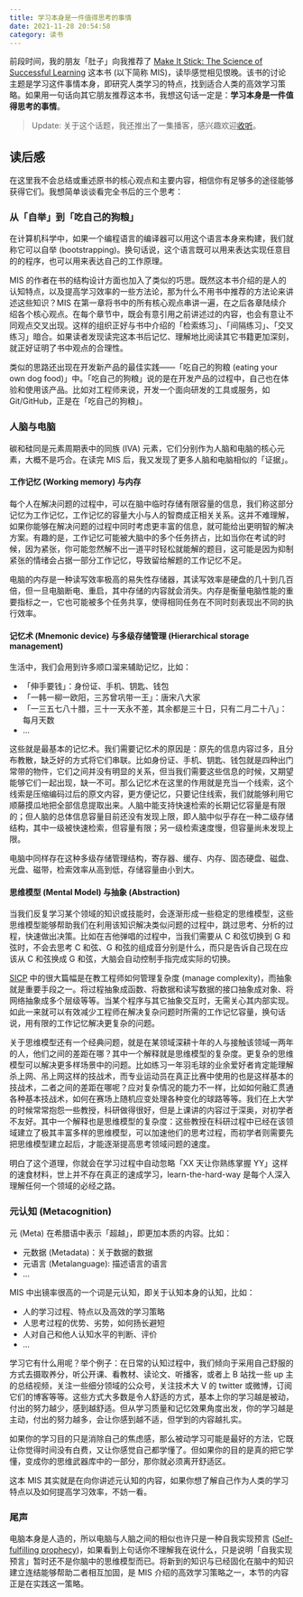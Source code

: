 ```yaml
---
title: 学习本身是一件值得思考的事情
date: 2021-11-28 20:54:58
category: 读书
---
```


前段时间，我的朋友「肚子」向我推荐了 [Make It Stick: The Science of Successful Learning](https://www.goodreads.com/book/show/18770267-make-it-stick) 这本书 (以下简称 MIS)，读毕感觉相见恨晚。该书的讨论主题是学习这件事情本身，即研究人类学习的特点，找到适合人类的高效学习策略。如果用一句话向其它朋友推荐这本书，我想这句话一定是：**学习本身是一件值得思考的事情**。

<!-- more -->

> Update: 关于这个话题，我还推出了一集播客，感兴趣欢迎[收听](https://zhenghe-md.github.io/nerds-docs/docs/plan/solution/promotion/podcasts/make-it-stick/)。

## 读后感

在这里我不会总结或重述原书的核心观点和主要内容，相信你有足够多的途径能够获得它们。我想简单谈谈看完全书后的三个思考：

### 从「自举」到「吃自己的狗粮」

在计算机科学中，如果一个编程语言的编译器可以用这个语言本身来构建，我们就称它可以自举 (bootstrapping)。换句话说，这个语言既可以用来表达实现任意目的的程序，也可以用来表达自己的工作原理。

MIS 的作者在书的结构设计方面也加入了类似的巧思。既然这本书介绍的是人的认知特点，以及提高学习效率的一些方法论，那为什么不用书中推荐的方法论来讲述这些知识？MIS 在第一章将书中的所有核心观点串讲一遍，在之后各章陆续介绍各个核心观点。在每个章节中，既会有意引用之前讲述过的内容，也会有意让不同观点交叉出现。这样的组织正好与书中介绍的「检索练习」、「间隔练习」、「交叉练习」暗合。如果读者发现读完这本书后记忆、理解地比阅读其它书籍更加深刻，就正好证明了书中观点的合理性。

类似的思路还出现在开发新产品的最佳实践——「吃自己的狗粮 (eating your own dog food)」中。「吃自己的狗粮」说的是在开发产品的过程中，自己也在体验和使用该产品。比如对工程师来说，开发一个面向研发的工具或服务，如 Git/GitHub，正是在「吃自己的狗粮」。

### 人脑与电脑

碳和硅同是元素周期表中的同族 (IVA) 元素，它们分别作为人脑和电脑的核心元素，大概不是巧合。在读完 MIS 后，我又发现了更多人脑和电脑相似的「证据」。

#### 工作记忆 (Working memory) 与内存

每个人在解决问题的过程中，可以在脑中临时存储有限容量的信息，我们称这部分记忆为工作记忆，工作记忆的容量大小与人的智商成正相关关系。这并不难理解，如果你能够在解决问题的过程中同时考虑更丰富的信息，就可能给出更明智的解决方案。有趣的是，工作记忆可能被大脑中的多个任务挤占，比如当你在考试的时候，因为紧张，你可能忽然解不出一道平时轻松就能解的题目，这可能是因为抑制紧张的情绪会占据一部分工作记忆，导致留给解题的工作记忆不足。

电脑的内存是一种读写效率极高的易失性存储器，其读写效率是硬盘的几十到几百倍，但一旦电脑断电、重启，其中存储的内容就会消失。内存是衡量电脑性能的重要指标之一，它也可能被多个任务共享，使得相同任务在不同时刻表现出不同的执行效率。

#### 记忆术 (Mnemonic device) 与多级存储管理 (Hierarchical storage management)

生活中，我们会用到许多顺口溜来辅助记忆，比如：

* 「伸手要钱」：身份证、手机、钥匙、钱包
* 「一韩一柳一欧阳，三苏曾巩带一王」：唐宋八大家
* 「一三五七八十腊，三十一天永不差，其余都是三十日，只有二月二十八」：每月天数
* ...

这些就是最基本的记忆术。我们需要记忆术的原因是：原先的信息内容过多，且分布教散，缺乏好的方式将它们串联。比如身份证、手机、钥匙、钱包就是四种出门常带的物件，它们之间并没有明显的关系，但当我们需要这些信息的时候，又期望能够它们一起出现，缺一不可。那么记忆术在这里的作用就是充当一个线索，这个线索是压缩编码过后的原文内容，更方便记忆，只要记住线索，我们就能够利用它顺藤摸瓜地把全部信息提取出来。人脑中能支持快速检索的长期记忆容量是有限的；但人脑的总体信息容量目前还没有发现上限，即人脑中似乎存在一种二级存储结构，其中一级被快速检索，但容量有限；另一级检索速度慢，但容量尚未发现上限。

电脑中同样存在这种多级存储管理结构，寄存器、缓存、内存、固态硬盘、磁盘、光盘、磁带，检索效率从高到低，存储容量由小到大。

#### 思维模型 (Mental Model) 与抽象 (Abstraction)

当我们反复学习某个领域的知识或技能时，会逐渐形成一些稳定的思维模型，这些思维模型能够帮助我们在利用该知识解决类似问题的过程中，跳过思考、分析的过程，快速做出决策。比如在吉他弹唱的过程中，当我们需要从 C 和弦切换到 G 和弦时，不会去思考 C 和弦、G 和弦的组成音分别是什么，而只是告诉自己现在应该从 C 和弦换成 G 和弦，大脑会自动控制手指完成实际的切换。

[SICP](https://mitpress.mit.edu/sites/default/files/sicp/index.html) 中的很大篇幅是在教工程师如何管理复杂度 (manage complexity)，而抽象就是重要手段之一。将过程抽象成函数、将数据和读写数据的接口抽象成对象、将网络抽象成多个层级等等。当某个程序与其它抽象交互时，无需关心其内部实现。如此一来就可以有效减少工程师在解决复杂问题时所需的工作记忆容量，换句话说，用有限的工作记忆解决更复杂的问题。

关于思维模型还有一个经典问题，就是在某领域深耕十年的人与接触该领域一两年的人，他们之间的差距在哪？其中一个解释就是思维模型的复杂度。更复杂的思维模型可以解决更多样场景中的问题。比如练习一年羽毛球的业余爱好者肯定能理解杀上网、吊上网这样的技战术，而专业运动员在真正比赛中使用的也是这样基本的技战术，二者之间的差距在哪呢？应对复杂情况的能力不一样，比如如何融汇贯通各种基本技战术，如何在赛场上随机应变处理各种变化的球路等等。我们在上大学的时候常常抱怨一些教授，科研做得很好，但是上课讲的内容过于深奥，对初学者不友好。其中一个解释也是思维模型的复杂度：这些教授在科研过程中已经在该领域建立了极其丰富多样的思维模型，可以加速他们的思考过程，而初学者则需要先把思维模型建立起后，才能逐渐提高思考领域问题的速度。

明白了这个道理，你就会在学习过程中自动忽略「XX 天让你熟练掌握 YY」这样的速食材料，世上并不存在真正的速成学习，learn-the-hard-way 是每个人深入理解任何一个领域的必经之路。

### 元认知 (Metacognition)

元 (Meta) 在希腊语中表示「超越」，即更加本质的内容。比如：

* 元数据 (Metadata)：关于数据的数据
* 元语言 (Metalanguage): 描述语言的语言
* ...

MIS 中出镜率很高的一个词是元认知，即关于认知本身的认知，比如：

* 人的学习过程、特点以及高效的学习策略
* 人思考过程的优势、劣势，如何扬长避短
* 人对自己和他人认知水平的判断、评价
* ...

学习它有什么用呢？举个例子：在日常的认知过程中，我们倾向于采用自己舒服的方式去摄取养分，听公开课、看教材、读论文、听播客，或者上 B 站找一些 up 主的总结视频，关注一些细分领域的公众号，关注技术大 V 的 twitter 或微博，订阅它们的博客等等。这些方式大多数是令人舒适的方式，基本上你的学习越是被动，付出的努力越少，感到越舒适。但从学习质量和记忆效果角度出发，你的学习越是主动，付出的努力越多，会让你感到越不适，但学到的内容越扎实。

如果你的学习目的只是消除自己的焦虑感，那么被动学习可能是最好的方法，它既让你觉得时间没有白费，又让你感觉自己都学懂了。但如果你的目的是真的把它学懂，变成你的思维武器库中的一部分，那你就必须离开舒适区。

这本 MIS 其实就是在向你讲述元认知的内容，如果你想了解自己作为人类的学习特点以及如何提高学习效率，不妨一看。

### 尾声

电脑本身是人造的，所以电脑与人脑之间的相似也许只是一种自我实现预言 ([Self-fulfilling prophecy](https://en.wikipedia.org/wiki/Self-fulfilling_prophecy))，如果看到上句话你不理解我在说什么，只是说明「自我实现预言」暂时还不是你脑中的思维模型而已。将新到的知识与已经固化在脑中的知识建立连结能够帮助二者相互加固，是 MIS 介绍的高效学习策略之一，本节的内容正是在实践这一策略。

